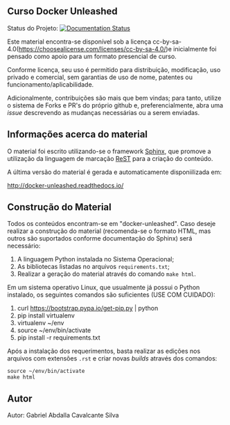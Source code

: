 Curso Docker Unleashed
----------------------

Status do Projeto: [![Documentation Status](https://readthedocs.org/projects/docker-unleashed/badge/?version=latest)](http://docker-unleashed.readthedocs.io/?badge=latest)

Este material encontra-se disponível sob a licença cc-by-sa-4.0(https://choosealicense.com/licenses/cc-by-sa-4.0/)e inicialmente foi pensado como apoio para um formato presencial de curso.

Conforme licença, seu uso é permitido para distribuição, modificação, uso privado e comercial, sem garantias de uso de nome, patentes ou funcionamento/aplicabilidade. 

Adicionalmente, contribuições são mais que bem vindas; para tanto, utilize o sistema de Forks e PR's do próprio github e, preferencialmente, abra uma *issue* descrevendo as mudanças necessárias ou a serem enviadas.

Informações acerca do material
------------------------------

O material foi escrito utilizando-se o framework [Sphinx](http://www.sphinx-doc.org/en/stable/), que promove a utilização da linguagem de marcação [ReST](https://en.wikipedia.org/wiki/ReStructuredText) para a criação do conteúdo.

A última versão do material é gerada e automaticamente disponiilizada em:

http://docker-unleashed.readthedocs.io/

Construção do Material
----------------------

Todos os conteúdos encontram-se em "docker-unleashed". Caso deseje realizar a construção do material (recomenda-se o formato HTML, mas outros são suportados conforme documentação do Sphinx) será necessário:

1. A linguagem Python instalada no Sistema Operacional;
2. As bibliotecas listadas no arquivos `requirements.txt`;
3. Realizar a geração do material através do comando `make html`.

Em um sistema operativo Linux, que usualmente já possui o Python instalado, os seguintes comandos são suficientes (USE COM CUIDADO):

1. curl https://bootstrap.pypa.io/get-pip.py | python
2. pip install virtualenv
3. virtualenv ~/env
4. source ~/env/bin/activate
5. pip install -r requirements.txt

Após a instalação dos requerimentos, basta realizar as edições nos arquivos com extensões `.rst` e criar novas *builds* através dos comandos:

```
source ~/env/bin/activate
make html
```

Autor
-----

Autor: Gabriel Abdalla Cavalcante Silva
